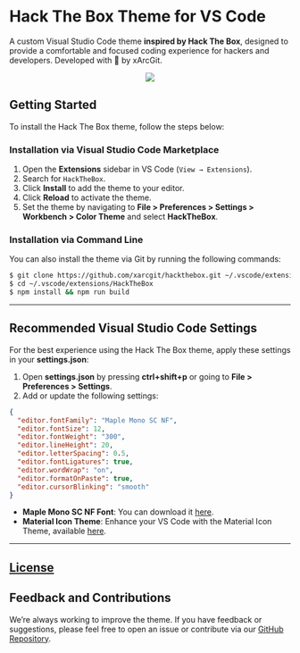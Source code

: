 # Hack The Box Theme for VS Code

A custom Visual Studio Code theme **inspired by Hack The Box**, designed to provide a comfortable and focused coding experience for hackers and developers. Developed with 💚 by xArcGit.

<p align="center">
  <img src="https://raw.githubusercontent.com/xarcgit/hackthebox/master/static/hero.png">
</p>

## Getting Started

To install the Hack The Box theme, follow the steps below:

### Installation via Visual Studio Code Marketplace

1. Open the **Extensions** sidebar in VS Code (`View → Extensions`).
2. Search for `HackTheBox`.
3. Click **Install** to add the theme to your editor.
4. Click **Reload** to activate the theme.
5. Set the theme by navigating to **File > Preferences > Settings > Workbench > Color Theme** and select **HackTheBox**.

### Installation via Command Line

You can also install the theme via Git by running the following commands:

```bash
$ git clone https://github.com/xarcgit/hackthebox.git ~/.vscode/extensions/HackTheBox
$ cd ~/.vscode/extensions/HackTheBox
$ npm install && npm run build
```

---

## Recommended Visual Studio Code Settings

For the best experience using the Hack The Box theme, apply these settings in your **settings.json**:

1. Open **settings.json** by pressing **ctrl+shift+p** or going to **File > Preferences > Settings**.
2. Add or update the following settings:

```json
{
  "editor.fontFamily": "Maple Mono SC NF",
  "editor.fontSize": 12,
  "editor.fontWeight": "300",
  "editor.lineHeight": 20,
  "editor.letterSpacing": 0.5,
  "editor.fontLigatures": true,
  "editor.wordWrap": "on",
  "editor.formatOnPaste": true,
  "editor.cursorBlinking": "smooth"
}
```

- **Maple Mono SC NF Font**: You can download it [here](https://github.com/subframe7536/Maple-font).
- **Material Icon Theme**: Enhance your VS Code with the Material Icon Theme, available [here](https://marketplace.visualstudio.com/items?itemName=PKief.material-icon-theme).

---

## [License](https://raw.githubusercontent.com/xarcgit/hackthebox/master/LICENSE)

## Feedback and Contributions

We’re always working to improve the theme. If you have feedback or suggestions, please feel free to open an issue or contribute via our [GitHub Repository](https://github.com/xarcgit/hackthebox).
